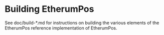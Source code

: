 Building EtherumPos
================

See doc/build-*.md for instructions on building the various
elements of the EtherumPos reference implementation of EtherumPos.
